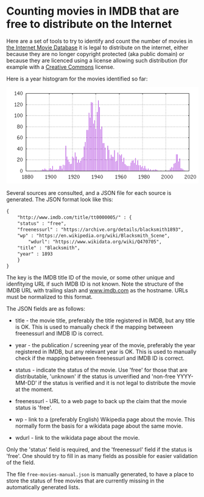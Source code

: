 Counting movies in IMDB that are free to distribute on the Internet
===================================================================

Here are a set of tools to try to identify and count the number of
movies in [the Internet Movie Database](https://www.imdb.com/) it is
legal to distribute on the internet, either because they are no longer
copyright protected (aka public domain) or because they are licenced
using a license allowing such distribution (for example with a
[Creative Commons](https://creativecommons.org/) license.

Here is a year histogram for the movies identified so far:

![Movie release year histogram](histogram-year.png "Movie release year histogram")


Several sources are consulted, and a JSON file for each source is
generated.  The JSON format look like this:

```
{
    "http://www.imdb.com/title/tt0000005/" : {
	"status" : "free",
	"freenessurl" : "https://archive.org/details/blacksmith1893",
	"wp" : "https://en.wikipedia.org/wiki/Blacksmith_Scene",
        "wdurl": "https://www.wikidata.org/wiki/Q470705",
	"title" : "Blacksmith",
	"year" : 1893
    }
}
```

The key is the IMDB title ID of the movie, or some other unique and
idenfitying URL if such IMDB ID is not known.  Note the structure of
the IMDB URL with trailing slash and www.imdb.com as the hostname.
URLs must be normalized to this format.

The JSON fields are as follows:

 * title - the movie title, preferably the title registered in IMDB,
   but any title is OK.  This is used to manually check if the mapping
   betweeen freenessurl and IMDB ID is correct.

 * year - the publication / screening year of the movie, preferably
   the year registered in IMDB, but any relevant year is OK.  This is
   used to manually check if the mapping betweeen freenessurl and IMDB
   ID is correct.

 * status - indicate the status of the movie.  Use 'free' for those
   that are distributable, 'unknown' if the status is unverified and
   'non-free YYYY-MM-DD' if the status is verified and it is not legal
   to distribute the movie at the moment.

 * freenessurl - URL to a web page to back up the claim that the movie
   status is 'free'.

 * wp - link to a (preferably English) Wikipedia page about the movie.
   This normally form the basis for a wikidata page about the same
   movie.

 * wdurl - link to the wikidata page about the movie.

Only the 'status' field is required, and the 'freenessurl' field if
the status is 'free'.  One should try to fill in as many fields as
possible for easier validation of the field.

The file `free-movies-manual.json` is manually generated, to have a
place to store the status of free movies that are currently missing in
the automatically generated lists.
